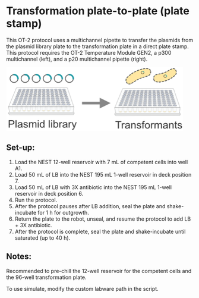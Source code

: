# Transformation plate-to-plate (plate stamp)

This OT-2 protocol uses a multichannel pipette to transfer the plasmids from the plasmid library plate to the transformation plate in a direct plate stamp. This protocol requires the OT-2 Temperature Module GEN2, a p300 multichannel (left), and a p20 multichannel pipette (right). 


![Transformation plate-to-plate image](../../images/plate-to-plate-transformation.png)

## Set-up:
1. Load the NEST 12-well reservoir with 7 mL of competent cells into well A1. 
2. Load 50 mL of LB into the NEST 195 mL 1-well reservoir in deck position 7. 
3. Load 50 mL of LB with 3X antibiotic into the NEST 195 mL 1-well reservoir in deck position 6. 
6. Run the protocol. 
7. After the protocol pauses after LB addition, seal the plate and shake-incubate for 1 h for outgrowth. 
8. Return the plate to the robot, unseal, and resume the protocol to add LB + 3X antibiotic. 
9. After the protocol is complete, seal the plate and shake-incubate until saturated (up to 40 h). 

## Notes:
Recommended to pre-chill the 12-well reservoir for the competent cells and the 96-well transformation plate. 

To use simulate, modify the custom labware path in the script. 
